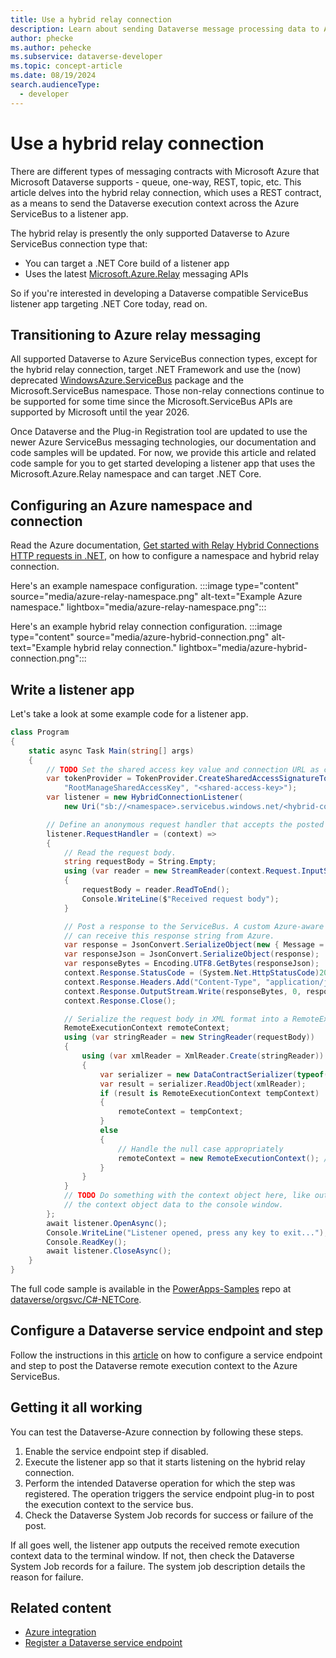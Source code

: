 ```yaml
---
title: Use a hybrid relay connection
description: Learn about sending Dataverse message processing data to Azure using the ServiceBus and a hybrid relay connection. 
author: phecke
ms.author: pehecke
ms.subservice: dataverse-developer
ms.topic: concept-article
ms.date: 08/19/2024
search.audienceType: 
  - developer
---
```


# Use a hybrid relay connection

There are different types of messaging contracts with Microsoft Azure that Microsoft Dataverse supports - queue, one-way, REST, topic, etc. This article delves into the hybrid relay connection, which uses a REST contract, as a means to send the Dataverse execution context across the Azure ServiceBus to a listener app.

The hybrid relay is presently the only supported Dataverse to Azure ServiceBus connection type that:

- You can target a .NET Core build of a listener app
- Uses the latest [Microsoft.Azure.Relay](https://www.nuget.org/packages/Microsoft.Azure.Relay#supportedframeworks-body-tab) messaging APIs

So if you're interested in developing a Dataverse compatible ServiceBus listener app targeting .NET Core today, read on.

## Transitioning to Azure relay messaging

All supported Dataverse to Azure ServiceBus connection types, except for the hybrid relay connection, target .NET Framework and use the (now) deprecated [WindowsAzure.ServiceBus](https://www.nuget.org/packages/WindowsAzure.ServiceBus) package and the Microsoft.ServiceBus namespace. Those non-relay connections continue to be supported for some time since the Microsoft.ServiceBus APIs are supported by Microsoft until the year 2026.

Once Dataverse and the Plug-in Registration tool are updated to use the newer Azure ServiceBus messaging technologies, our documentation and code samples will be updated. For now, we provide this article and related code sample for you to get started developing a listener app that uses the Microsoft.Azure.Relay namespace and can target .NET Core.

## Configuring an Azure namespace and connection

Read the Azure documentation, [Get started with Relay Hybrid Connections HTTP requests in .NET](/azure/azure-relay/relay-hybrid-connections-http-requests-dotnet-get-started#create-a-namespace), on how to configure a namespace and hybrid relay connection.

Here's an example namespace configuration.
:::image type="content" source="media/azure-relay-namespace.png" alt-text="Example Azure namespace." lightbox="media/azure-relay-namespace.png":::

Here's an example hybrid relay connection configuration.
:::image type="content" source="media/azure-hybrid-connection.png" alt-text="Example hybrid relay connection." lightbox="media/azure-hybrid-connection.png":::

## Write a listener app

Let's take a look at some example code for a listener app.

```csharp
class Program
{
    static async Task Main(string[] args)
    {
        // TODO Set the shared access key value and connection URL as configured in Azure. 
        var tokenProvider = TokenProvider.CreateSharedAccessSignatureTokenProvider(
            "RootManageSharedAccessKey", "<shared-access-key>");
        var listener = new HybridConnectionListener(
            new Uri("sb://<namespace>.servicebus.windows.net/<hybrid-connection>"), tokenProvider);

        // Define an anonymous request handler that accepts the posted request data.
        listener.RequestHandler = (context) =>
        {
            // Read the request body.
            string requestBody = String.Empty;
            using (var reader = new StreamReader(context.Request.InputStream, Encoding.UTF8))
            {
                requestBody = reader.ReadToEnd();
                Console.WriteLine($"Received request body");
            }

            // Post a response to the ServiceBus. A custom Azure-aware plug-in
            // can receive this response string from Azure.
            var response = JsonConvert.SerializeObject(new { Message = "Hello from Relay Listener!" });
            var responseJson = JsonConvert.SerializeObject(response);
            var responseBytes = Encoding.UTF8.GetBytes(responseJson);
            context.Response.StatusCode = (System.Net.HttpStatusCode)200;
            context.Response.Headers.Add("Content-Type", "application/json");
            context.Response.OutputStream.Write(responseBytes, 0, responseBytes.Length);
            context.Response.Close();

            // Serialize the request body in XML format into a RemoteExecutionContext object.
            RemoteExecutionContext remoteContext; 
            using (var stringReader = new StringReader(requestBody))
            {
                using (var xmlReader = XmlReader.Create(stringReader))
                {
                    var serializer = new DataContractSerializer(typeof(RemoteExecutionContext));
                    var result = serializer.ReadObject(xmlReader);
                    if (result is RemoteExecutionContext tempContext)
                    {
                        remoteContext = tempContext;
                    }
                    else
                    {
                        // Handle the null case appropriately
                        remoteContext = new RemoteExecutionContext(); // or throw an exception
                    }
                }
            }
            // TODO Do something with the context object here, like outputting
            // the context object data to the console window.
        };
        await listener.OpenAsync();
        Console.WriteLine("Listener opened, press any key to exit...");
        Console.ReadKey();
        await listener.CloseAsync();
    }
}
```

The full code sample is available in the [PowerApps-Samples](https://github.com/microsoft/PowerApps-Samples/) repo at [dataverse/orgsvc/C#-NETCore](https://github.com/microsoft/PowerApps-Samples/tree/master/dataverse/orgsvc/C%23-NETCore).

## Configure a Dataverse service endpoint and step

Follow the instructions in this [article](azure-register-service-endpoint.md) on how to configure a service endpoint and step to post the Dataverse remote execution context to the Azure ServiceBus.

## Getting it all working

You can test the Dataverse-Azure connection by following these steps.

1. Enable the service endpoint step if disabled.
1. Execute the listener app so that it starts listening on the hybrid relay connection.
1. Perform the intended Dataverse operation for which the step was registered. The operation triggers the service endpoint plug-in to post the execution context to the service bus.
1. Check the Dataverse System Job records for success or failure of the post.

If all goes well, the listener app outputs the received remote execution context data to the terminal window. If not, then check the Dataverse System Job records for a failure. The system job description details the reason for failure.

## Related content

- [Azure integration](azure-integration.md)
- [Register a Dataverse service endpoint](azure-register-service-endpoint.md)

